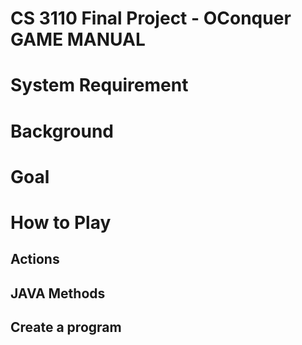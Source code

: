 # CS 3110 Final Project - OConquer GAME MANUAL

# System Requirement

# Background

# Goal

# How to Play


## Actions

<!-- ------------------------- -->
## JAVA Methods

## Create a program
